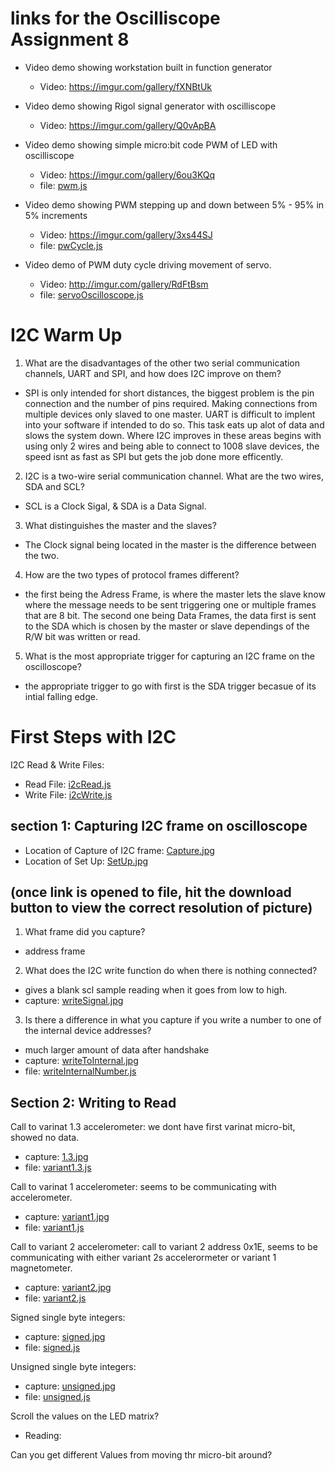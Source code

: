 # links for the Oscilliscope Assignment 8
  - Video demo showing workstation built in function generator
    - Video: https://imgur.com/gallery/fXNBtUk
    
  - Video demo showing Rigol signal generator with oscilliscope
    - Video: https://imgur.com/gallery/Q0vApBA
   
  - Video demo showing simple micro:bit code PWM of LED with oscilliscope
    - Video: https://imgur.com/gallery/6ou3KQq
    - file: [pwm.js](pwm.js)
  
  - Video demo showing PWM stepping up and down between 5% - 95% in 5% increments
    - Video: https://imgur.com/gallery/3xs44SJ
    - file: [pwCycle.js](pwCycle.js)
  
  - Video demo of PWM duty cycle driving movement of servo.
    - Video: http://imgur.com/gallery/RdFtBsm
    - file: [servoOscilloscope.js](servoOscilloscope.js)

# I2C Warm Up 
1. What are the disadvantages of the other two serial communication channels, UART and SPI, and how does I2C improve on them?
 - SPI is only intended for short distances, the biggest problem is the pin connection and the number of pins required. Making connections from multiple devices only slaved to one master.  UART is difficult to implent into your software if intended to do so.  This task eats up alot of data and slows the system down.  Where I2C improves in these areas begins with using only 2 wires and being able to connect to 1008 slave devices, the speed isnt as fast as SPI but gets the job done more efficently.
2. I2C is a two-wire serial communication channel. What are the two wires, SDA and SCL? 
 - SCL is a Clock Sigal, & SDA is a Data Signal.
3. What distinguishes the master and the slaves? 
 - The Clock signal being located in the master is the difference between the two.
4. How are the two types of protocol frames different?
 - the first being the Adress Frame, is where the master lets the slave know where the message needs to be sent triggering one or multiple frames that are 8 bit. The second one being Data Frames, the data first is sent to the SDA which is chosen by the master or slave dependings of the R/W bit was written or read.
5. What is the most appropriate trigger for capturing an I2C frame on the oscilloscope?
 - the appropriate trigger to go with first is the SDA trigger becasue of its intial falling edge.
# First Steps with I2C

I2C Read & Write Files:
- Read File: [i2cRead.js](i2cRead.js)
- Write File: [i2cWrite.js](i2cWrite.js)

## section 1: Capturing I2C frame on oscilloscope

- Location of Capture of I2C frame: [Capture.jpg](Capture.jpg) 
- Location of Set Up: [SetUp.jpg](SetUp.jpg)
## (once link is opened to file, hit the download button to view the correct resolution of picture)

1. What frame did you capture?
- address frame
2. What does the I2C write function do when there is nothing connected?
- gives a blank scl sample reading when it goes from low to high.
- capture: [writeSignal.jpg](writeSignal.jpg)
3. Is there a difference in what you capture if you write a number to one of the internal device addresses?
- much larger amount of data after handshake
- capture: [writeToInternal.jpg](writeToInternal.jpg)
- file: [writeInternalNumber.js](writeInternalNumber.js)
## Section 2: Writing to Read 
Call to varinat 1.3 accelerometer: we dont have first varinat micro-bit, showed no data. 
- capture: [1.3.jpg](1.3.jpg)
- file: [variant1.3.js](variant1.3.js)

Call to varinat 1 accelerometer: seems to be communicating with accelerometer.
- capture: [variant1.jpg](variant1.jpg)
- file: [variant1.js](variant1.js)

Call to variant 2 accelerometer: call to variant 2 address 0x1E, seems to be communicating with either variant 2s accelerormeter or variant 1 magnetometer.
- capture: [variant2.jpg](variant2.jpg)
- file: [variant2.js](variant2.js)

Signed single byte integers: 
- capture: [signed.jpg](signed.jpg)
- file: [signed.js](signed.js)

Unsigned single byte integers: 
- capture: [unsigned.jpg](unsigned.jpg)
- file: [unsigned.js](unsigned.js)

Scroll the values on the LED matrix?
 - Reading:

Can you get different Values from moving thr micro-bit around?

 
 
 
